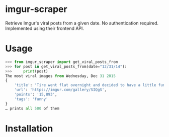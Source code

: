 # imgur-scraper
Retrieve Imgur's viral posts from a given date. No authentication required. Implemented using their frontend API.

# Usage
```python
>>> from imgur_scraper import get_viral_posts_from
>>> for post in get_viral_posts_from(date="12/31/14"):
>>>     print(post)
The most viral images from Wednesday, Dec 31 2015
{
    'title': 'Tire went flat overnight and decided to have a little fun', 
    'url': 'https://imgur.com/gallery/SIQgS', 
	'points': '15,893', 
	'tags': 'funny'
}
… prints all 500 of them
```

# Installation

    
